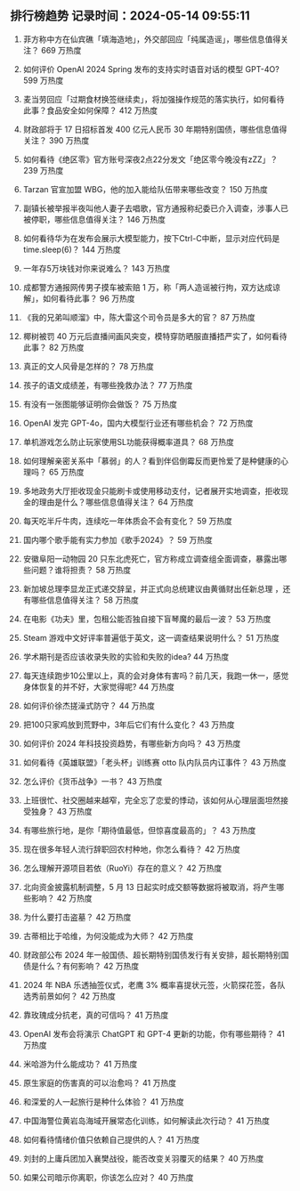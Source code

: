 
## 排行榜趋势 记录时间：2024-05-14 09:55:11
  
  1. 菲方称中方在仙宾礁「填海造地」，外交部回应「纯属造谣」，哪些信息值得关注？ 669 万热度
    
  2. 如何评价 OpenAI 2024 Spring 发布的支持实时语音对话的模型 GPT-4O? 599 万热度
    
  3. 麦当劳回应「过期食材换签继续卖」，将加强操作规范的落实执行，如何看待此事？食品安全如何保障？ 412 万热度
    
  4. 财政部将于 17 日招标首发 400 亿元人民币 30 年期特别国债，哪些信息值得关注？ 390 万热度
    
  5. 如何看待《绝区零》官方账号深夜2点22分发文「绝区零今晚没有zZZ」？ 239 万热度
    
  6. Tarzan 官宣加盟 WBG，他的加入能给队伍带来哪些改变？ 150 万热度
    
  7. 副镇长被举报半夜叫他人妻子去唱歌，官方通报称纪委已介入调查，涉事人已被停职，哪些信息值得关注？ 146 万热度
    
  8. 如何看待华为在发布会展示大模型能力，按下Ctrl-C中断，显示对应代码是time.sleep(6)？ 144 万热度
    
  9. 一年存5万块钱对你来说难么？ 143 万热度
    
  10. 成都警方通报网传男子摸车被索赔 1 万，称「两人造谣被行拘，双方达成谅解」，如何看待此事？ 96 万热度
    
  11. 《我的兄弟叫顺溜》中，陈大雷这个司令员是多大的官？ 87 万热度
    
  12. 椰树被罚 40 万元后直播间画风突变，模特穿防晒服直播捂严实了，如何看待此事？ 82 万热度
    
  13. 真正的文人风骨是怎样的？ 78 万热度
    
  14. 孩子的语文成绩差，有哪些挽救办法？ 77 万热度
    
  15. 有没有一张图能够证明你会做饭？ 75 万热度
    
  16. OpenAI 发完 GPT-4o，国内大模型行业还有哪些机会？ 72 万热度
    
  17. 单机游戏怎么防止玩家使用SL功能获得概率道具？ 68 万热度
    
  18. 如何理解亲密关系中「慕弱」的人？看到伴侣倒霉反而更怜爱了是种健康的心理吗？ 65 万热度
    
  19. 多地政务大厅拒收现金只能刷卡或使用移动支付，记者展开实地调查，拒收现金的理由是什么？哪些信息值得关注？ 64 万热度
    
  20. 每天吃半斤牛肉，连续吃一年体质会不会有变化？ 59 万热度
    
  21. 国内哪个歌手能有实力参加《歌手2024》？ 59 万热度
    
  22. 安徽阜阳一动物园 20 只东北虎死亡，官方称成立调查组全面调查，暴露出哪些问题？谁将担责？ 58 万热度
    
  23. 新加坡总理李显龙正式递交辞呈，并正式向总统建议由黄循财出任新总理 ，还有哪些信息值得关注？ 58 万热度
    
  24. 在电影《功夫》里，包租公能否独自接下盲琴魔的最后一波？ 53 万热度
    
  25. Steam 游戏中文好评率普遍低于英文，这一调查结果说明什么？ 51 万热度
    
  26. 学术期刊是否应该收录失败的实验和失败的idea? 44 万热度
    
  27. 每天连续跑步10公里以上，真的会对身体有害吗？前几天，我跑一休一，感觉身体恢复的并不好，大家觉得呢? 44 万热度
    
  28. 如何评价徐杰搓澡式防守？ 44 万热度
    
  29. 把100只家鸡放到荒野中，3年后它们有什么变化？ 43 万热度
    
  30. 如何评价 2024 年科技投资趋势，有哪些新方向吗？ 43 万热度
    
  31. 如何看待《英雄联盟》「老头杯」训练赛 otto 队内队员内讧事件？ 43 万热度
    
  32. 怎么评价《货币战争》一书？ 43 万热度
    
  33. 上班很忙、社交圈越来越窄，完全忘了恋爱的悸动，该如何从心理层面坦然接受独身？ 43 万热度
    
  34. 有哪些旅行地，是你「期待值最低，但惊喜度最高的」？ 43 万热度
    
  35. 现在很多年轻人流行辞职回农村种地，你怎么看待？ 42 万热度
    
  36. 怎么理解开源项目若依（RuoYi）存在的意义？ 42 万热度
    
  37. 北向资金披露机制调整，5 月 13 日起实时成交额等数据将被取消，将产生哪些影响？ 42 万热度
    
  38. 为什么要打击盗墓？ 42 万热度
    
  39. 古蒂相比于哈维，为何没能成为大师？ 42 万热度
    
  40. 财政部公布 2024 年一般国债、超长期特别国债发行有关安排，超长期特别国债是什么？有何影响？ 42 万热度
    
  41. 2024 年 NBA 乐透抽签仪式，老鹰 3% 概率喜提状元签，火箭探花签，各队选秀前景如何？ 42 万热度
    
  42. 靠玫瑰成分抗老，真的可信吗？ 41 万热度
    
  43. OpenAI 发布会将演示 ChatGPT 和 GPT-4 更新的功能，你有哪些期待？ 41 万热度
    
  44. 米哈游为什么能成功？ 41 万热度
    
  45. 原生家庭的伤害真的可以治愈吗？ 41 万热度
    
  46. 和深爱的人一起旅行是种什么体验？ 41 万热度
    
  47. 中国海警位黄岩岛海域开展常态化训练，如何解读此次行动？ 41 万热度
    
  48. 如何看待情绪价值只依赖自己提供的人？ 41 万热度
    
  49. 刘封的上庸兵团加入襄樊战役，能否改变关羽覆灭的结果？ 40 万热度
    
  50. 如果公司暗示你离职，你该怎么应对？ 40 万热度
    